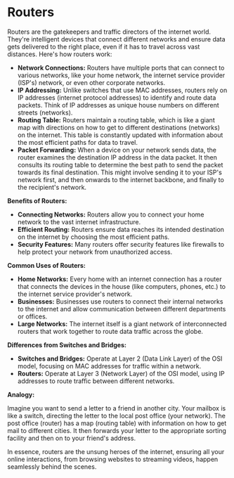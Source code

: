 # Routers
Routers are the gatekeepers and traffic directors of the internet world. They're intelligent devices that connect different networks and ensure data gets delivered to the right place, even if it has to travel across vast distances. Here's how routers work:

- **Network Connections:** Routers have multiple ports that can connect to various networks, like your home network, the internet service provider (ISP's) network, or even other corporate networks.
- **IP Addressing:** Unlike switches that use MAC addresses, routers rely on IP addresses (internet protocol addresses) to identify and route data packets. Think of IP addresses as unique house numbers on different streets (networks).
- **Routing Table:** Routers maintain a routing table, which is like a giant map with directions on how to get to different destinations (networks) on the internet. This table is constantly updated with information about the most efficient paths for data to travel.
- **Packet Forwarding:** When a device on your network sends data, the router examines the destination IP address in the data packet. It then consults its routing table to determine the best path to send the packet towards its final destination. This might involve sending it to your ISP's network first, and then onwards to the internet backbone, and finally to the recipient's network.

**Benefits of Routers:**

- **Connecting Networks:** Routers allow you to connect your home network to the vast internet infrastructure.
- **Efficient Routing:** Routers ensure data reaches its intended destination on the internet by choosing the most efficient paths.
- **Security Features:** Many routers offer security features like firewalls to help protect your network from unauthorized access.

**Common Uses of Routers:**

- **Home Networks:** Every home with an internet connection has a router that connects the devices in the house (like computers, phones, etc.) to the internet service provider's network.
- **Businesses:** Businesses use routers to connect their internal networks to the internet and allow communication between different departments or offices.
- **Large Networks:** The internet itself is a giant network of interconnected routers that work together to route data traffic across the globe.

**Differences from Switches and Bridges:**

- **Switches and Bridges:** Operate at Layer 2 (Data Link Layer) of the OSI model, focusing on MAC addresses for traffic within a network.
- **Routers:** Operate at Layer 3 (Network Layer) of the OSI model, using IP addresses to route traffic between different networks.

**Analogy:**

Imagine you want to send a letter to a friend in another city. Your mailbox is like a switch, directing the letter to the local post office (your network). The post office (router) has a map (routing table) with information on how to get mail to different cities. It then forwards your letter to the appropriate sorting facility and then on to your friend's address.

In essence, routers are the unsung heroes of the internet, ensuring all your online interactions, from browsing websites to streaming videos, happen seamlessly behind the scenes.